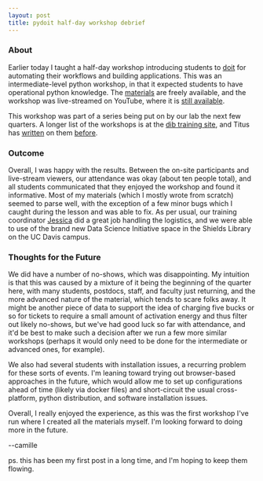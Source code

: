 ```yaml
---
layout: post
title: pydoit half-day workshop debrief
---
```


### About

Earlier today I taught a half-day workshop introducing students to 
[doit](http://pydoit.org/) for automating their workflows and building applications.
This was an intermediate-level python workshop, in that it expected students to have
operational python knowledge. The [materials](http://www.camillescott.org/pydoit-intermediate/)
are freely available, and the workshop was live-streamed on YouTube, where it is
[still available](https://www.youtube.com/watch?v=EfD9bWmL-1M).

This workshop was part of a series being put on by our lab the next few quarters. A
longer list of the workshops is at the [dib training site](http://dib-training.readthedocs.org/en/pub/), and Titus has [written](http://ivory.idyll.org/blog/2015-training-for-q12-2016.html) on them [before](http://ivory.idyll.org/blog/2015-3hr-remote-workshops.html).

### Outcome

Overall, I was happy with the results. Between the on-site participants and live-stream
viewers, our attendance was okay (about ten people total), and all students communicated
that they enjoyed the workshop and found it informative. Most of my materials (which I
mostly wrote from scratch) seemed to parse well, with the exception of a few minor bugs
which I caught during the lesson and was able to fix. As per usual, our training
coordinator [Jessica](https://twitter.com/jessicamizzi) did a great job handling the
logistics, and we were able to use of the brand new Data Science Initiative space in
the Shields Library on the UC Davis campus.

### Thoughts for the Future

We did have a number of no-shows, which was disappointing. My intuition is that this
was caused by a mixture of it being the beginning of the quarter here, with many
students, postdocs, staff, and faculty just returning, and the more advanced nature
of the material, which tends to scare folks away. It might be another piece of data
to support the idea of charging five bucks or so for tickets to require a small amount
of activation energy and thus filter out likely no-shows, but we've had good luck so
far with attendance, and it'd be best to make such a decision after we run a few more
similar workshops (perhaps it would only need to be done for the intermediate or 
advanced ones, for example).

We also had several students with installation issues, a recurring problem for these
sorts of events. I'm leaning toward trying out browser-based approaches in the future,
which would allow me to set up configurations ahead of time (likely via docker files)
and short-circuit the usual cross-platform, python distribution, and software
installation issues.

Overall, I really enjoyed the experience, as this was the first workshop I've run where
I created all the materials myself. I'm looking forward to doing more in the future.

--camille

ps. this has been my first post in a long time, and I'm hoping to keep them flowing.
